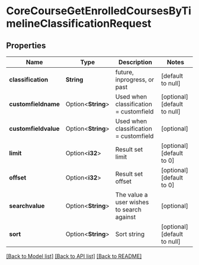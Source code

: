 # CoreCourseGetEnrolledCoursesByTimelineClassificationRequest

## Properties

Name | Type | Description | Notes
------------ | ------------- | ------------- | -------------
**classification** | **String** | future, inprogress, or past | [default to null]
**customfieldname** | Option<**String**> | Used when classification = customfield | [optional][default to null]
**customfieldvalue** | Option<**String**> | Used when classification = customfield | [optional]
**limit** | Option<**i32**> | Result set limit | [optional][default to 0]
**offset** | Option<**i32**> | Result set offset | [optional][default to 0]
**searchvalue** | Option<**String**> | The value a user wishes to search against | [optional]
**sort** | Option<**String**> | Sort string | [optional][default to null]

[[Back to Model list]](../README.md#documentation-for-models) [[Back to API list]](../README.md#documentation-for-api-endpoints) [[Back to README]](../README.md)



